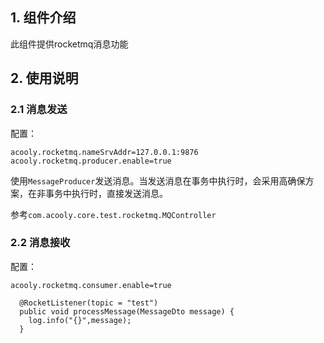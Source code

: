 ## 1. 组件介绍

此组件提供rocketmq消息功能



## 2. 使用说明

### 2.1 消息发送

配置：

    acooly.rocketmq.nameSrvAddr=127.0.0.1:9876
    acooly.rocketmq.producer.enable=true

使用`MessageProducer`发送消息。当发送消息在事务中执行时，会采用高确保方案，在非事务中执行时，直接发送消息。

参考`com.acooly.core.test.rocketmq.MQController`

### 2.2 消息接收

配置：

    acooly.rocketmq.consumer.enable=true

      @RocketListener(topic = "test")
      public void processMessage(MessageDto message) {
        log.info("{}",message);
      }